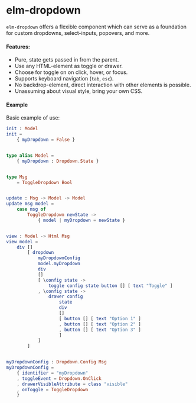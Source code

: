 # elm-dropdown
`elm-dropdown` offers a flexible component which can serve as a foundation for custom dropdowns, select-inputs, popovers, and more.

#### Features:
* Pure, state gets passed in from the parent.
* Use any HTML-element as toggle or drawer.
* Choose for toggle on on click, hover, or focus.
* Supports keyboard navigation (`tab`, `esc`).
* No backdrop-element, direct interaction with other elements is possible.
* Unassuming about visual style, bring your own CSS.

#### Example

Basic example of use:

```elm
init : Model
init =
    { myDropdown = False }


type alias Model =
    { myDropdown : Dropdown.State }


type Msg
    = ToggleDropdown Bool


update : Msg -> Model -> Model
update msg model =
    case msg of
        ToggleDropdown newState ->
            { model | myDropdown = newState }


view : Model -> Html Msg
view model =
    div []
        [ dropdown
            myDropdownConfig
            model.myDropdown
            div
            []
            [ \config state ->
                toggle config state button [] [ text "Toggle" ]
            , \config state ->
                drawer config
                    state
                    div
                    []
                    [ button [] [ text "Option 1" ]
                    , button [] [ text "Option 2" ]
                    , button [] [ text "Option 3" ]
                    ]
            ]
        ]


myDropdownConfig : Dropdown.Config Msg
myDropdownConfig =
    { identifier = "myDropdown"
    , toggleEvent = Dropdown.OnClick
    , drawerVisibleAttribute = class "visible"
    , onToggle = ToggleDropdown
    }
```
